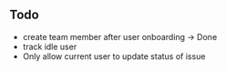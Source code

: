 ## Todo

- create team member after user onboarding -> Done
- track idle user
- Only allow current user to update status of issue
